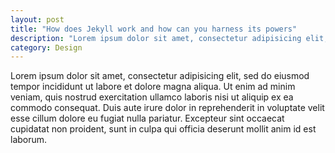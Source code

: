 ```yaml
---
layout: post
title: "How does Jekyll work and how can you harness its powers"
description: "Lorem ipsum dolor sit amet, consectetur adipisicing elit, sed do eiusmod tempor incididunt ut labore et dolore magna aliqua."
category: Design
---
```


Lorem ipsum dolor sit amet, consectetur adipisicing elit, sed do eiusmod tempor
incididunt ut labore et dolore magna aliqua. Ut enim ad minim veniam, quis
nostrud exercitation ullamco laboris nisi ut aliquip ex ea commodo consequat.
Duis aute irure dolor in reprehenderit in voluptate velit esse cillum dolore eu
fugiat nulla pariatur. Excepteur sint occaecat cupidatat non proident, sunt in
culpa qui officia deserunt mollit anim id est laborum.
